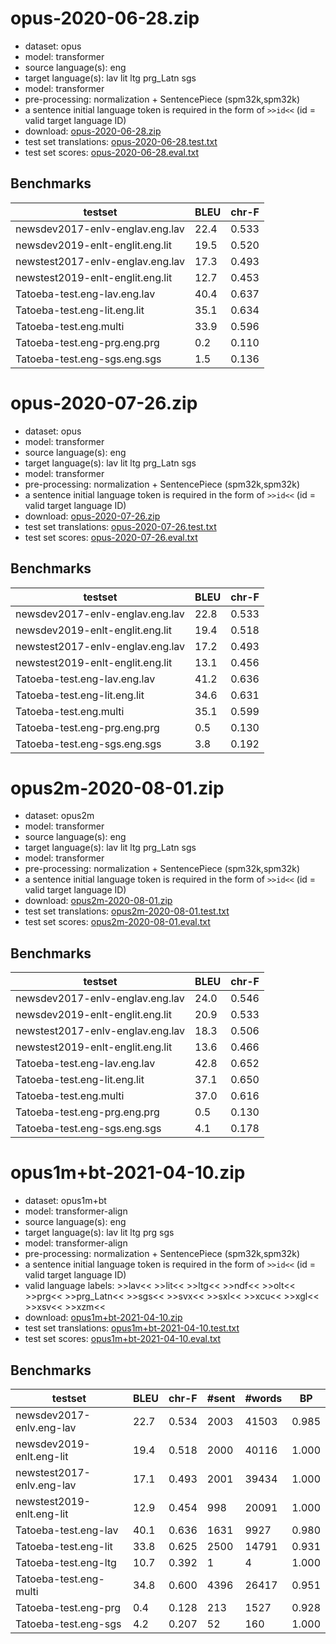 # opus-2020-06-28.zip

* dataset: opus
* model: transformer
* source language(s): eng
* target language(s): lav lit ltg prg_Latn sgs
* model: transformer
* pre-processing: normalization + SentencePiece (spm32k,spm32k)
* a sentence initial language token is required in the form of `>>id<<` (id = valid target language ID)
* download: [opus-2020-06-28.zip](https://object.pouta.csc.fi/Tatoeba-MT-models/eng-bat/opus-2020-06-28.zip)
* test set translations: [opus-2020-06-28.test.txt](https://object.pouta.csc.fi/Tatoeba-MT-models/eng-bat/opus-2020-06-28.test.txt)
* test set scores: [opus-2020-06-28.eval.txt](https://object.pouta.csc.fi/Tatoeba-MT-models/eng-bat/opus-2020-06-28.eval.txt)

## Benchmarks

| testset               | BLEU  | chr-F |
|-----------------------|-------|-------|
| newsdev2017-enlv-englav.eng.lav 	| 22.4 	| 0.533 |
| newsdev2019-enlt-englit.eng.lit 	| 19.5 	| 0.520 |
| newstest2017-enlv-englav.eng.lav 	| 17.3 	| 0.493 |
| newstest2019-enlt-englit.eng.lit 	| 12.7 	| 0.453 |
| Tatoeba-test.eng-lav.eng.lav 	| 40.4 	| 0.637 |
| Tatoeba-test.eng-lit.eng.lit 	| 35.1 	| 0.634 |
| Tatoeba-test.eng.multi 	| 33.9 	| 0.596 |
| Tatoeba-test.eng-prg.eng.prg 	| 0.2 	| 0.110 |
| Tatoeba-test.eng-sgs.eng.sgs 	| 1.5 	| 0.136 |


# opus-2020-07-26.zip

* dataset: opus
* model: transformer
* source language(s): eng
* target language(s): lav lit ltg prg_Latn sgs
* model: transformer
* pre-processing: normalization + SentencePiece (spm32k,spm32k)
* a sentence initial language token is required in the form of `>>id<<` (id = valid target language ID)
* download: [opus-2020-07-26.zip](https://object.pouta.csc.fi/Tatoeba-MT-models/eng-bat/opus-2020-07-26.zip)
* test set translations: [opus-2020-07-26.test.txt](https://object.pouta.csc.fi/Tatoeba-MT-models/eng-bat/opus-2020-07-26.test.txt)
* test set scores: [opus-2020-07-26.eval.txt](https://object.pouta.csc.fi/Tatoeba-MT-models/eng-bat/opus-2020-07-26.eval.txt)

## Benchmarks

| testset               | BLEU  | chr-F |
|-----------------------|-------|-------|
| newsdev2017-enlv-englav.eng.lav 	| 22.8 	| 0.533 |
| newsdev2019-enlt-englit.eng.lit 	| 19.4 	| 0.518 |
| newstest2017-enlv-englav.eng.lav 	| 17.2 	| 0.493 |
| newstest2019-enlt-englit.eng.lit 	| 13.1 	| 0.456 |
| Tatoeba-test.eng-lav.eng.lav 	| 41.2 	| 0.636 |
| Tatoeba-test.eng-lit.eng.lit 	| 34.6 	| 0.631 |
| Tatoeba-test.eng.multi 	| 35.1 	| 0.599 |
| Tatoeba-test.eng-prg.eng.prg 	| 0.5 	| 0.130 |
| Tatoeba-test.eng-sgs.eng.sgs 	| 3.8 	| 0.192 |


# opus2m-2020-08-01.zip

* dataset: opus2m
* model: transformer
* source language(s): eng
* target language(s): lav lit ltg prg_Latn sgs
* model: transformer
* pre-processing: normalization + SentencePiece (spm32k,spm32k)
* a sentence initial language token is required in the form of `>>id<<` (id = valid target language ID)
* download: [opus2m-2020-08-01.zip](https://object.pouta.csc.fi/Tatoeba-MT-models/eng-bat/opus2m-2020-08-01.zip)
* test set translations: [opus2m-2020-08-01.test.txt](https://object.pouta.csc.fi/Tatoeba-MT-models/eng-bat/opus2m-2020-08-01.test.txt)
* test set scores: [opus2m-2020-08-01.eval.txt](https://object.pouta.csc.fi/Tatoeba-MT-models/eng-bat/opus2m-2020-08-01.eval.txt)

## Benchmarks

| testset               | BLEU  | chr-F |
|-----------------------|-------|-------|
| newsdev2017-enlv-englav.eng.lav 	| 24.0 	| 0.546 |
| newsdev2019-enlt-englit.eng.lit 	| 20.9 	| 0.533 |
| newstest2017-enlv-englav.eng.lav 	| 18.3 	| 0.506 |
| newstest2019-enlt-englit.eng.lit 	| 13.6 	| 0.466 |
| Tatoeba-test.eng-lav.eng.lav 	| 42.8 	| 0.652 |
| Tatoeba-test.eng-lit.eng.lit 	| 37.1 	| 0.650 |
| Tatoeba-test.eng.multi 	| 37.0 	| 0.616 |
| Tatoeba-test.eng-prg.eng.prg 	| 0.5 	| 0.130 |
| Tatoeba-test.eng-sgs.eng.sgs 	| 4.1 	| 0.178 |


# opus1m+bt-2021-04-10.zip

* dataset: opus1m+bt
* model: transformer-align
* source language(s): eng
* target language(s): lav lit ltg prg sgs
* model: transformer-align
* pre-processing: normalization + SentencePiece (spm32k,spm32k)
* a sentence initial language token is required in the form of `>>id<<` (id = valid target language ID)
* valid language labels: >>lav<< >>lit<< >>ltg<< >>ndf<< >>olt<< >>prg<< >>prg_Latn<< >>sgs<< >>svx<< >>sxl<< >>xcu<< >>xgl<< >>xsv<< >>xzm<<
* download: [opus1m+bt-2021-04-10.zip](https://object.pouta.csc.fi/Tatoeba-MT-models/eng-bat/opus1m+bt-2021-04-10.zip)
* test set translations: [opus1m+bt-2021-04-10.test.txt](https://object.pouta.csc.fi/Tatoeba-MT-models/eng-bat/opus1m+bt-2021-04-10.test.txt)
* test set scores: [opus1m+bt-2021-04-10.eval.txt](https://object.pouta.csc.fi/Tatoeba-MT-models/eng-bat/opus1m+bt-2021-04-10.eval.txt)

## Benchmarks

| testset | BLEU  | chr-F | #sent | #words | BP |
|---------|-------|-------|-------|--------|----|
| newsdev2017-enlv.eng-lav 	| 22.7 	| 0.534 	| 2003 	| 41503 	| 0.985 |
| newsdev2019-enlt.eng-lit 	| 19.4 	| 0.518 	| 2000 	| 40116 	| 1.000 |
| newstest2017-enlv.eng-lav 	| 17.1 	| 0.493 	| 2001 	| 39434 	| 1.000 |
| newstest2019-enlt.eng-lit 	| 12.9 	| 0.454 	| 998 	| 20091 	| 1.000 |
| Tatoeba-test.eng-lav 	| 40.1 	| 0.636 	| 1631 	| 9927 	| 0.980 |
| Tatoeba-test.eng-lit 	| 33.8 	| 0.625 	| 2500 	| 14791 	| 0.931 |
| Tatoeba-test.eng-ltg 	| 10.7 	| 0.392 	| 1 	| 4 	| 1.000 |
| Tatoeba-test.eng-multi 	| 34.8 	| 0.600 	| 4396 	| 26417 	| 0.951 |
| Tatoeba-test.eng-prg 	| 0.4 	| 0.128 	| 213 	| 1527 	| 0.928 |
| Tatoeba-test.eng-sgs 	| 4.2 	| 0.207 	| 52 	| 160 	| 1.000 |

